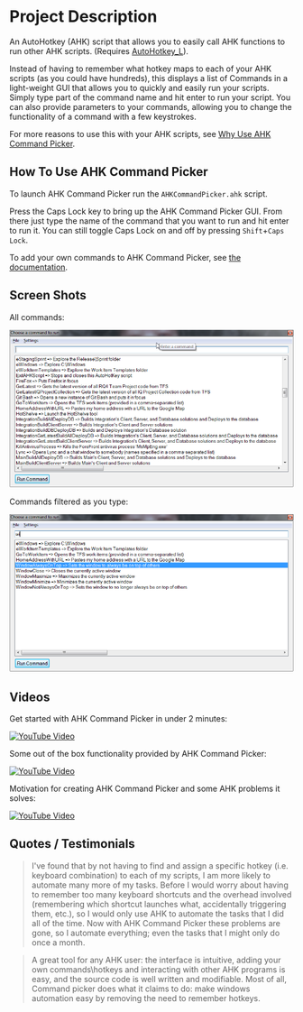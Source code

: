 # Project Description

An AutoHotkey (AHK) script that allows you to easily call AHK functions to run other AHK scripts. (Requires [AutoHotkey_L][AutoHotkeyWebsiteUrl]).

Instead of having to remember what hotkey maps to each of your AHK scripts (as you could have hundreds), this displays a list of Commands in a light-weight GUI that allows you to quickly and easily run your scripts. Simply type part of the command name and hit enter to run your script. You can also provide parameters to your commands, allowing you to change the functionality of a command with a few keystrokes.

For more reasons to use this with your AHK scripts, see [Why Use AHK Command Picker][WhyUseAhkCommandPickerPage].


## How To Use AHK Command Picker

To launch AHK Command Picker run the `AHKCommandPicker.ahk` script.

Press the Caps Lock key to bring up the AHK Command Picker GUI. From there just type the name of the command that you want to run and hit enter to run it. You can still toggle Caps Lock on and off by pressing `Shift`+`Caps Lock`.

To add your own commands to AHK Command Picker, see [the documentation][DocumentationPage].


## Screen Shots

All commands:

![All Commands](docs\Images\AHKCommandPicker-AllCommands.png)

Commands filtered as you type:

![Filtered Commands](docs\Images\AHKCommandPicker-FilteredCommands.png)


## Videos

Get started with AHK Command Picker in under 2 minutes:

[![YouTube Video][AhkCommandPickerInUnder2MinutesYouTubeUrl]][AhkCommandPickerInUnder2MinutesYouTubeUrl]

Some out of the box functionality provided by AHK Command Picker:

[![YouTube Video][OutOfTheBoxFunctionalityProvidedByAhkCommandPickerYouTubeUrl]][OutOfTheBoxFunctionalityProvidedByAhkCommandPickerYouTubeUrl]

Motivation for creating AHK Command Picker and some AHK problems it solves:

[![YouTube Video][MotivationForCreatingAhkCommandPickerYouTubeUrl]][MotivationForCreatingAhkCommandPickerYouTubeUrl]


## Quotes / Testimonials

> I've found that by not having to find and assign a specific hotkey (i.e. keyboard combination) to each of my scripts, I am more likely to automate many more of my tasks. Before I would worry about having to remember too many keyboard shortcuts and the overhead involved (remembering which shortcut launches what, accidentally triggering them, etc.), so I would only use AHK to automate the tasks that I did all of the time. Now with AHK Command Picker these problems are gone, so I automate everything; even the tasks that I might only do once a month.

> A great tool for any AHK user: the interface is intuitive, adding your own commands\hotkeys and interacting with other AHK programs is easy, and the source code is well written and modifiable. Most of all, Command picker does what it claims to do: make windows automation easy by removing the need to remember hotkeys.


<!-- Links -->
[AutoHotkeyWebsiteUrl]: http://www.autohotkey.com
[WhyUseAhkCommandPickerPage]: docs\WhyUseAhkCommandPicker.md
[DocumentationPage]: docs\DocumentationHomePage.md
[AhkCommandPickerInUnder2MinutesYouTubeUrl]: https://www.youtube.com/watch?v=gevnQAwYLAg,type=youtube
[OutOfTheBoxFunctionalityProvidedByAhkCommandPickerYouTubeUrl]: https://www.youtube.com/watch?v=kr5nBVOXVkE,type=youtube
[MotivationForCreatingAhkCommandPickerYouTubeUrl]: https://www.youtube.com/watch?v=E0LnMtWVVuA,type=youtube
